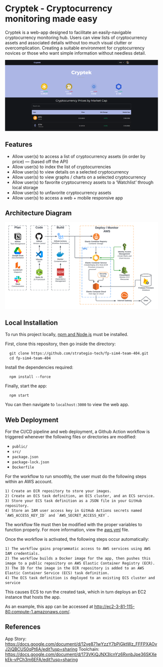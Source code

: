 # Cryptek - Cryptocurrency monitoring made easy

<p>Cryptek is a web-app designed to facilitate an easily-navigable cryptocurrency monitoring hub. Users can view lists of cryptocurrency assets and associated details without too much visual clutter or overcomplication. Creating a suitable environment for cryptocurrency novices or those who want simple information without needless detail.</p>

![Front Page](Diagrams/Cryptek-front-page.png "Front Page")

## Features

- Allow user(s) to access a list of cryptocurrency assets (in order by price) — (based off the API)
- Allow user(s) to index the list of cryptocurrencies
- Allow user(s) to view details on a selected cryptocurrency
- Allow user(s) to view graphs / charts on a selected cryptocurrency
- Allow user(s) to favorite cryptocurrency assets to a ‘Watchlist’ through local storage
- Allow user(s) to unfavorite cryptocurrency assets
- Allow user(s) to access a web + mobile responsive app

## Architecture Diagram

![Architecture Diagram](Diagrams/Cryptek-Architecture-Diagram.png "Architecture Diagram")

## Local Installation

To run this project locally, [npm and Node.js](https://docs.npmjs.com/downloading-and-installing-node-js-and-npm#using-a-node-installer-to-install-node-js-and-npm) must be installed. 

First, clone this repository, then go inside the directory:
```
  git clone https://github.com/strategio-tech/fp-sim4-team-404.git
  cd fp-sim4-team-404
```

Install the dependencies required:
```
  npm install --force
```

Finally, start the app:
```
  npm start
```



You can then navigate to `localhost:3000` to view the web app.

## Web Deployment

For the CI/CD pipeline and web deployment, a Github Action workflow is triggered whenever the following files or directories are modified:

- `public/`
- `src/`
- `package.json`
- `package-lock.json`
- `Dockerfile`

For the workflow to run smoothly, the user must do the following steps within an AWS account.
```
1) Create an ECR repository to store your images.
2) Create an ECS task definition, an ECS cluster, and an ECS service.
3) Store your ECS task definition as a JSON file in your GitHub repository.
4) Store an IAM user access key in GitHub Actions secrets named `AWS_ACCESS_KEY_ID` and `AWS_SECRET_ACCESS_KEY`.
```

The workflow file must then be modified with the proper variables to function properly. For more information, view the [aws.yml](.github/workflows/aws.yml) file.

Once the workflow is activated, the following steps occur automatically:
```
1) The workflow gains programmatic access to AWS services using AWS IAM credentials.
2) The workflow builds a Docker image for the app, then pushes this image to a public repository on AWS Elastic Container Registry (ECR).
3) The ID for the image in the ECR repository is added to an AWS Elastic Container Service (ECS) task definition.
4) The ECS task definition is deployed to an existing ECS cluster and service
```
This causes ECS to run the created task, which in turn deploys an EC2 instance that hosts the app.

As an example, this app can be accessed at http://ec2-3-81-115-80.compute-1.amazonaws.com/.

## References
App Story: https://docs.google.com/document/d/12ve871wYzzY7bPiGktWz_FFFPXAOvJ2jQBCUS0qPt6A/edit?usp=sharing
Toolchain: https://docs.google.com/document/d/173VKiQJNX3lcnYz6RxnbJpe36SKXekEk-vPCh3m6EFA/edit?usp=sharing
